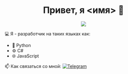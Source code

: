 <h1 align="center">Привет, я <имя> 👋</h1>
<p align="center">
  <img src="https://readme-typing-svg.herokuapp.com?color=36BCF7&lines=Разработчик+на+C%23%2C+Python%2C+JavaScript;Люблю+код%2C+чистоту+и+автоматизацию;Open+Source+навсегда!">
</p>
  
💻 Я  - разработчик на таких языках как:
- 🐍 Python 
- ⚙️ C# 
- 🌐 JavaScript

📫 Как связаться со мной:
[![Telegram](https://img.shields.io/badge/Telegram-2CA5E0?style=flat&logo=telegram&logoColor=white)](https://t.me/iynceibod)
